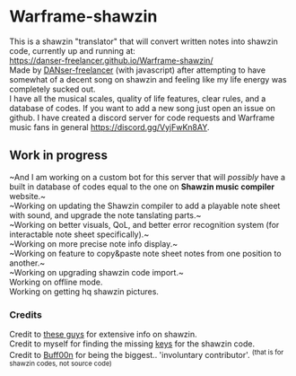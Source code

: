 # Warframe-shawzin
This is a shawzin "translator" that will convert written notes into shawzin code, currently up and running at:  
https://danser-freelancer.github.io/Warframe-shawzin/  
Made by [DANser-freelancer](https://github.com/DANser-freelancer?tab=repositories) (with javascript) after attempting to have somewhat of a decent song on shawzin and feeling like my life energy was completely sucked out.  
I have all the musical scales, quality of life features, clear rules, and a database of codes. If you want to add a new song just open an issue on github.
I have created a discord server for code requests and Warframe music fans in general https://discord.gg/VyjFwKn8AY.      
## Work in progress    
~And I am working on a custom bot for this server that will _possibly_ have a built in database of codes equal to the one on **Shawzin music compiler** website.~   
~Working on updating the Shawzin compiler to add a playable note sheet with sound, and upgrade the note tanslating parts.~          
~Working on better visuals, QoL, and better error recognition system (for interactable note sheet specifically).~              
~Working on more precise note info display.~     
~Working on feature to copy&paste note sheet notes from one position to another.~        
~Working on upgrading shawzin code import.~           
Working on offline mode.               
Working on getting hq shawzin pictures.      
### Credits  
Credit to [these guys](https://docs.google.com/document/d/1VvlM4IQr8bfUV8pCJMVNRaG6piJTR9_t-xq7wQaxpho/edit) for extensive info on shawzin.   
Credit to myself for finding the missing [keys](https://docs.google.com/spreadsheets/d/1Zd0L6b1W8ic7s9b8DKJHDBNRB-Z0tdwQEhvQl6axFCU/edit?usp=sharing) for the shawzin code.          
Credit to [Buff00n](https://www.youtube.com/@Buff00n/featured) for being the biggest.. 'involuntary contributor'. <sup>(that is for shawzin codes, not source code)</sup>

